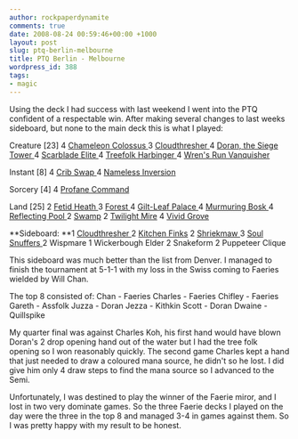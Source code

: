 ```yaml
---
author: rockpaperdynamite
comments: true
date: 2008-08-24 00:59:46+00:00 +1000
layout: post
slug: ptq-berlin-melbourne
title: PTQ Berlin - Melbourne
wordpress_id: 388
tags:
- magic
---
```


Using the deck I had success with last weekend I went into the PTQ confident of a respectable win. After making several changes to last weeks sideboard, but none to the main deck this is what I played:

Creature [23]
4 [Chameleon Colossus
](http://www.magiccards.info/query.php?cardname=Chameleon+Colossus)3 [Cloudthresher
](http://www.magiccards.info/query.php?cardname=Cloudthresher)4 [Doran, the Siege Tower
](http://www.magiccards.info/query.php?cardname=Doran%2C+the+Siege+Tower)4 [Scarblade Elite
](http://www.magiccards.info/query.php?cardname=Scarblade+Elite)4 [Treefolk Harbinger
](http://www.magiccards.info/query.php?cardname=Treefolk+Harbinger)4 [Wren's Run Vanquisher](http://www.magiccards.info/query.php?cardname=Wren%27s+Run+Vanquisher)

<!-- more -->

Instant [8]
4 [Crib Swap
](http://www.magiccards.info/query.php?cardname=Crib+Swap)4 [Nameless Inversion](http://www.magiccards.info/query.php?cardname=Nameless+Inversion)

Sorcery [4]
4 [Profane Command](http://www.magiccards.info/query.php?cardname=Profane+Command)





Land [25]
2 [Fetid Heath
](http://www.magiccards.info/query.php?cardname=Fetid+Heath)3 [Forest
](http://www.magiccards.info/query.php?cardname=Forest)4 [Gilt-Leaf Palace
](http://www.magiccards.info/query.php?cardname=Gilt-Leaf+Palace)4 [Murmuring Bosk
](http://www.magiccards.info/query.php?cardname=Murmuring+Bosk)4 [Reflecting Pool
](http://www.magiccards.info/query.php?cardname=Reflecting+Pool)2 [Swamp](http://www.magiccards.info/query.php?cardname=Swamp)
2 [Twilight Mire](http://www.magiccards.info/query.php?cardname=Twilight+Mire)
4 [Vivid Grove
](http://www.magiccards.info/query.php?cardname=Vivid+Grove)




**Sideboard:
**1 [Cloudthresher
](http://www.magiccards.info/query.php?cardname=Cloudthresher)2 [Kitchen Finks](http://www.magiccards.info/query.php?cardname=Kitchen+Finks)
2 [Shriekmaw
](http://www.magiccards.info/query.php?cardname=Shriekmaw)3 [Soul Snuffers
](http://www.magiccards.info/query.php?cardname=Soul+Snuffers)2 Wispmare
1 Wickerbough Elder
2 Snakeform
2 Puppeteer Clique

This sideboard was much better than the list from Denver. I managed to finish the tournament at 5-1-1 with my loss in the Swiss coming to Faeries wielded by Will Chan.

The top 8 consisted of:
Chan - Faeries
Charles - Faeries
Chifley - Faeries
Gareth - Assfolk
Juzza - Doran
Jezza - Kithkin
Scott - Doran
Dwaine - Quillspike

My quarter final was against Charles Koh, his first hand would have blown Doran's 2 drop opening hand out of the water but I had the tree folk opening so I won reasonably quickly. The second game Charles kept a hand that just needed to draw a coloured mana source, he didn't so he lost. I did give him only 4 draw steps to find the mana source so I advanced to the Semi.

Unfortunately, I was destined to play the winner of the Faerie miror, and I lost in two very dominate games. So the three Faerie decks I played on the day were the three in the top 8 and managed 3-4 in games against them. So I was pretty happy with my result to be honest.
